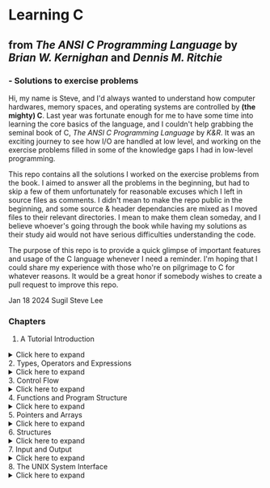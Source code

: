 # Learning C
## from _The ANSI C Programming Language_ by _Brian W. Kernighan_ and _Dennis M. Ritchie_
### - Solutions to exercise problems

Hi, my name is Steve, and I'd always wanted to understand how computer hardwares, memory spaces, and operating systems are controlled by **(the mighty) C**. Last year was fortunate enough for me to have some time into learning the core basics of the language, and I couldn't help grabbing the seminal book of C, _The ANSI C Programming Language_ by _K&R_. It was an exciting journey to see how I/O are handled at low level, and working on the exercise problems filled in some of the knowledge gaps I had in low-level programming.

This repo contains all the solutions I worked on the exercise problems from the book. I aimed to answer all the problems in the beginning, but had to skip a few of them unfortunately for reasonable excuses which I left in source files as comments. I didn't mean to make the repo public in the beginning, and some source & header dependancies are mixed as I moved files to their relevant directories. I mean to make them clean someday, and I believe whoever's going through the book while having my solutions as their study aid would not have serious difficulties understanding the code.

The purpose of this repo is to provide a quick glimpse of important features and usage of the C language whenever I need a reminder. I'm hoping that I could share my experience with those who're on pilgrimage to C for whatever reasons. It would be a great honor if somebody wishes to create a pull request to improve this repo.

Jan 18 2024
Sugil Steve Lee

### Chapters
1. A Tutorial Introduction
<details>
	<summary>Click here to expand</summary>
    * #include /<stdio.h/>
    * main()
    * printf
    * functions
        * statements
        * arguments
    * variables
    * character string (== string constant) _double quote_
        * "hello, world\n"
    * newline character
    * escape sequence
        * \n, \t, \b, \\", \\\\
    * comment
        * /\* and \*/
    * declaration
    * int, float, char, short, long, double
        * arrays, structures, unions
        * pointers
    * while
    * integer dicision truncates in C
    * %d, %3d, %6.1f
    * scanf
    * %o, %x, %c, %s, %%
    * for
    * symbolic constant
        * #define
    * text stream
    * c = getchar();
    * puchar(c);
    * EOF
    * ==, !=, >=, <=
    * ++, --
    * null statement
    * character constant (== small integer)  _single quote_
        * '\n' == 10 != "\n"
        * to see if character c is a digit, test
            * c >= '0' && c <= '9'
        * if c is a digit character, its numeric value is c - '0'
    * &&, ||
    * if else
    * array
    * switch
    * argument - call by value (vs call by reference)
        * arrays as arguments are called by reference
    * character array
    * void
    * '\0' the _null character_
    * automatic variables vs static
    * external variables
        * _defined_ (#define) once and onl once outside of any function
        * _declared_ (extern) in each function or another source file that wants to access it
        * A _header_ (#include) is a collection of extern declarations of variables and functions in a separate file.
</details>
2. Types, Operators and Expressions
<details>
	<summary>Click here to expand</summary>
    1. Variable Names
        * lower case for variable names
            * short names for local variables
            * longer names for external variables
        * all upper case for symbolic constants
    2. Data Types and Sizes
        * char (1 byte == 8 bits)
        * int (typically reflecting the natural size of integers on the host machine, like 16 or 32 bits depending on the machine)
        * float (single-precision)
        * double (double-precision)
        * int
            * short int (16 bits)
            * long int (at least 32 bits)
        * unsigned numbers obey the laws of arithmetic modulo _2^n_, where _n_ is the number of bits in the type.
        * float, double, long double
        * \<limits.h\>
        * \<float.h\>
    3. Constants
    	* long: 123l or 123L
    	* float: 1.23f or 1.23F
    	* long double: 1.23l or 1.23L
    	* octal: 0123
    	* hexadecimal: 0x123 or 0X123
    	* unsigned long hexadecimal: 0X\*UL
    	* character _constant_: 'x'
    	* '0' != 0 == '\0' null constant
    	* escape sequences
    		* new line: '\n'
    		* octal: '\123'
    		* hex: '\xFF'
    		* '\a' alert (bell) character
    		* '\b' backspace
    		* '\f' formfeed (?)
    		* '\r' carriage return (?)
    		* '\t' horizontal tab
    		* '\v' vertical tab
    		* '\\' backslash
    		* \? question mark
    		* \' single quote
    		* \" double quote
    	* constant _expression_
    		* #define MAXLINE 1000;
    		* evaluated at during compilation rather than run-time (no need to specify type)
    	* string _constant_ (string literal) "I am a string"
    		* concatenation: "a " "b" == "a b"
    	* enumeration _constant_
    		* enum boolean { NO, YES };
    		* enum values are 0, 1, 2, ... unless explicitly specified.
    		* enum escapes { BELL = '\a', BACKSPACE = '\b', TAB = '\t', NEWLINE = '\n', VTAB = '\v', RETURN = '\r' };
    		* enum months { JAN = 1, FEB, MAR, APR, MAY, JUN, JUL, AUG, SEP, OCT, NOV, DEC }; /* FEB = 2, MAR =3, etc. \*/
    			* a good alternative to #define
    			* compilers need not check that what you store in such a variable is a valid value for the enumeration.
    			* a debugger may be able to print values of enumeration variables in their symbolic form.
    4. Declarations
    	* int lower, upper, step;
    	* char c, line[1000];
    	* float eps = 1.0e-5;
        * the equal sign expression serves as an initializer.
        * automatic variable = local variable
        * automatic variables are initialized each time the function or block it is in is entered.
        * const char msd[] = "warning: ";
        * int strlen(const char[]);
    5. Arithmetic Operators
        * +, -, \*, /, %
        * integer division truncates any fractional part
    6. Relational and Logical Operators
        * >, >=, <, <=
        * ==, !=
        * &&, ||
        * The unary negation operator ! convers a non-zero operand into 0, and a zero operand in 1.
            * if (!valid)
    7. Type Conversions
        * char
        * if s[] = "1234" and we want to convert it into an integer 1234, use s[i] - '0' for all i to get 1, 2, 3, 4.
        * to convert c = 'X' into 'x' _for the ASCII character set_ (only), use c - ('A' - 'a') = c + 'a' - 'A'.
        * isdigit(c)
        * For portability, specify _signed_ or _unsigned_ if non-character data is to be stored in _char_ variables.
        * cast
            * sqrt((double) n)
        * see formulae for rand in the standard libraries
	8. Increment and Decrement Operators
		* if n = 5,
			* x = n++; gives x = 5,
			* x = ++n; gives x = 6.
		* s[j++] = s[i];
		* s[j] = s[i]; j++;
		* s[i++] = t[j++];
	9. Bitwise Operators
		* & bitwise AND
		* | bitwise inclusive OR
		* ^ bitwise exclusive OR
		* << left shift
		* >> right shift
		* ~ complement
		* n = n & 0177;
    10. Assignment Operators and Expressions
        * +=, -=, \*=, /=, %=, <<=, >>=, &=, ^=, |=
        * yyval[yypv[p3+p4] + yypv[p1]] += 2
    11. Conditional Expressions
        * if (expr1) expr2; else expr3;
        * expr1 ? expr2 : expr3
        * z = (a > b) ? a : b;  /* z = max(a, b) \*/
        * for (i=0; i\<n; ++i) printf("%6d%c", a[i], (i%10==9 || i==n-1) ? '\n' : ' ');
        * printf("You have %d items%s.\n", n==1 ? "" : "s");
    12. Precedence and Order of Evaluation
        * () [] -> /
        * ! ~ ++ -- + - * sizeof
        * \* / %
        * \+ \-
        * \<\< \>\>
        * \< \<= \> \>=
        * == !=
        * &
        * ^
        * |
        * &&
        * ||
        * ?:
        * = += -= \*= /= %= &= ^= |= \<\<= \>\>=
        * ,
        * C does not specify the order in which the operands of an operator are evaluated.
            * x = f() + g();    /* wrong \*/
            * if either f or g alters a variable on which theother depends, x can depend on the order of evaluation.
        * The order in which function arguments are evaluated is not specified.
            * printf("%d %d\n", ++n, power(2, n));  /* wrong \*/
        * a[i] = i++;   /* wrong \*/
</details>
3. Control Flow
<details>
	<summary>Click here to expand</summary>
    1. Statements and Blocks
        * expression
        * statement
            * ; statement terminator
        * Braces { and } are used to group a _compound statement_, or _block_.
    2. If-Else
        * if (expression) {statement} else {statement}
    3. Else-If
        * if (expression) {statement} else if (expression) {statement} else {statement}
        * binary search
    4. Switch
        * one of a number of _constant_ integer values
        * switch (expression) {
                case const-expr: statements
                case const-expr: statements
                defult: statements
            }
    5. Loops - While and For
        * while (expression)
            statement
        * A matter of preference
        * When no initialization or increment conditions, then while is more natural
    6. Loops - Do-While
        * Tests the termination condition at the bottom
        * do
             statement
          while (expression);
        * Useful when at least one loop expression should be executed (like storing at least one data in an array)
    7. Break and Continue
        * Not neccessary
        * Useful when the loop is too complicated
    8. Goto and Labels
        * Not neccessary
        * To abandon processing in some deply nested structure
        * Break cannot easily replace Goto in the following exaple:
            for (...)
                for (...) {
                    ...
                    if (disaster)
                        goto error;
                }
            ...
            error:
                /\* clean up the mess \*/
</details>
4. Functions and Program Structure
<details>
	<summary>Click here to expand</summary>
	1. Basics of Functions
        * A program is just a set of definitions of variables and functions. Functions can occur in any order in the source file, and the source program can be split into multiple files, so long as no function is split.
        * gcc main.c getline.c strindex.c
            -> main.o getline.o strindex.o (object files, each in assembly language of the corresponding source file, will be combined with the linker once all source files caused no issues in compiling.)
	2. Functions Returning Non-integers
        * double atof(char []);
        * Such declaration is required for type clarity.
	3. External Variables
        * Functions are always external because C does not allow functions to be defined inside other functions.
	4. Scope Rules
    	* If an external variable is to be referred to before it is defined, or if it is defined in a different source file from the one where it is being used, then an *extern* declaration is ***mandatory***.
		* definition
			* double val[MAXVAL];
		* declaration
			* extern double val[];
	5. Header Files
	6. Static Variables
    	* The static declaration, applied to an external variable or function, limits the scope of that object to the rest of the source file being compiled.
    	* static char buf[BUFSIZE];
		* The static declaration can also be applied to internl variables. Internal static variables are local to a particular function just as automatic variables are, but unlike automatics, they remain in existence rather than coming and going each time the function is activated. This means that internal static variables provide private, permanent storage within a single function.
	7. Register Variables
		* Register variables are (to be) stored in machine registers.
	8. Block Structure
		* As a matter of style, it's best to avoid variable names that conceal names in an outer scope; the potential of confusion and error is too great.
	9. Initialization
    	* external and static variables are initialized to zero.
		* The initializer must be a constant expression.
		* The initialization is done once, conceptually before the program begins execution.
		* automatic and register variables have undefined (i.e., garbage) initial values.
		* The initializer is not restricted to being a constant: it may be any expression involving previously defined values, even function calls.
	* An array may be initialized by following its declaration with a list of initializers enclosed in braces and separated by commas.
    10. Recursion
		* Useful when reversing order like printing digits of an integer.
		* quicksort
	11. The C Preprocessor
		* File Inclusion
			* #include *filename*
		* Macro Substitution
			* #define max(A, B) ((A) > (B) ? (A) : (B))
			* #define dprint(expr) printf(#expr " = %g\n", expr)
			* #define paste(front, back) front ## back
		* Conditional Inclusion
			* #if
			* #endif
			* #elif
			* #else
			* #ifndef
</details>
5. Pointers and Arrays
<details>
	<summary>Click here to expand</summary>
	1. Pointers and Addresses
		* p = &c; => \*p == c
	2. Pointers and Function Arguments
		* swap(&a, &b);
	3. Pointers nad Arrays
		* In C, there is a strong relationship between pointers and arrays, strong enough that pointers and arrays should be discussed simultaneously.
			* **The pointer version will in general be faster.**
		* By definition, the value of a variable or expression of type array is the address of element zero of the array.
			* pa = &a[0]; => *pa* and *a* have identical values.
		* The name of an array (*a*) is a synonum for the location of the initial elemetn (*a[0]*).
			* pa = &a[0]; <=> pa = a;
			* => a[i] == \*(a+i)
		* In evaluating a[i], C converts it to \*(a+i); the two forms re euivalent.
			* => &a[i] == a+i
		* pa pointer => pa[i] == \*(pa+i)
		* So literally *a* pointer => a[i] == \*(a + i)
		* Then what's the difference between an array name such as *a* and a pointer such as *pa*? A pointer is a variable, so the following things are legal (which will be illegal for *a*):
			* pa = a;
			* pa++
		* When an array name (*a*) is passed to a function, what is passed is the location of the initial element (*&a[0]*).
		* As formal parameters in a function definition, the followings are equivalent:
			* char s[];
			* char \*s;   <-- **preferred**
		* It is possible to pass part of an array to a function, by passing a pointer to the beginning of the subarray.
			* f(&a[2])
			* f(a+2)
	4. Address Arithmetic
		* The symbolic constant NULL is often used in place of zero, as a mnemonic to indicate more clearly that this is a special value for a pointer.
			* NULL is defined in <stdio.h>
		* Pointers may be compared under certain circumstances.
			* If p, q point to members of the same array, then relations like ==, !=, <, >=, etc., work properly.
				* Once exception: the address of the first element past the end of an array can be used in pointer arithmetic.
		* A pointer and an integer may be added or subtraced.
			* p+n means the address of the n-th object beyond the one p currently points to.
				* This is true regardless of the kind of object p points to; n is scaled according to the size of the objects p points to, which is determined by the declaration of p.
	5. Character Pointers and Functions
		* char \*pmessage; => pmessage = "now is the time"; assigns to pmessage a pointer ro the character array. This is *not* a string copy; only pointers are involved.
			* char amessage[] = "now is the time";	/* an array \*/
			* char \*pmessage = "now is the time";	/* a pointer \*/
		* strcpy
		* strcmp
	6. Pointer Arrays; Points to Pointers
		* Array of pointers to string constants
		* In C, there is no single operation to compare/move string constants of various lengths.
		* Multiple lines can be compared and ordered not by exchanging actual lines but sorting pointers to them.
		* Pointer arrays are data representations that cope efficiently and conveniently with variable-length text lines.
		* char \*lineptr[MAXLINES];
	7. Multi-dimensional Arrays
		* vector[i][j];	/\* [row][col] /\*
		* Elements are stored by rows, so the rightmost subscript, or column, varies fastest as elements are accessed in storage order.
		* If a two-dimensional array is to be passed to a function, the parameter declaration in the function must include the number of columns; the number of rows is irrelevant, since what is passed is, as before, a pointer to an array of rows, where each row has a specific column length.
		* f(int daytab[2][13]) {...}
		* f(int daytab[][13]) {...}
		* f(int (\*daytab)[13]) {...}	/\* all the same as passing a pointer to an array of 13 integers /\*
		* More generally, only the first dimention os an array is free; all the others have to be specified.
		* f(int (\*daytab)[13][14][15]) {...}
	8. Initialization of Pointer Arrays
		* char \*name[] = {
			"Illegal month",
			"January", February"
		};
		* The compiler counts the initializers and fills in the correct number.
	9. Pointers vs. Multi-dimensional Arrays
		* int a[10][20];
		* int \*b[10];
		* Each element of b need not point to a twenty-element vector.
		* The most frequent use of arrays of pointers is to store character strings of diverse lengths.
	10. Command-line Arguments
		* In **environments** that **support C**, there is a way to **pass command-line arguments** or parameters **to a program** when it **begins executing**.
		* When *main* is called, it's called with two arguments.
			* argc	/\* argument count \*/
			* argv	/\* argument vector \*/
		* argc: the number of command-line arguments the program was invoked with.
		* argv: a pointer to an array of arguments as character strings.
		* echo hello, world!
			* argc: 3
			* argv[0]: "echo"
			* argv[1]: "hello,"
			* argv[argc-1]: "world!"
		* An **argument** that begins with a **minus sign** introduces an **optional flag** or parameter.
	11. Pointers to Functions
		* void qsort(void \*lineptr[], int left, int right, int (\*comp)(void \*, void \*));
		* (\*comp)(void \*, void \*) indicates any funciton as an argument with two pointer arguments.
		* The generic pointer type void \* is used for the arguments.
		* (int (\*)(void\*,void\*))(numeric ? numcmp : strcmp));
	12. Complicated Declarations
		* \* is a prefix operator that has lower precedence than ().
		* int \*f();    function that returns pointer to int
		* int (\*pf)(); pointer to function that returns int
</details>
6. Structures
<details>
	<summary>Click here to expand</summary>
	1. Basics of Structures
		* struct point {
			int x;
			int y;
		};
		* struct rect {
			struct point pt1;
			struct point pt2;
		};
		* struct {
			char name[64];
			char race[64];
			char class[64];
		} x, y, z;
		* struct point pt = { 1080, 720 };
		* '.' structure operator
		* pt.x, pt.y
		* Personal note: Since I'm already familiar with class and instance from C++, my immediate question after seeing the definition of structure was to tell the difference from class in C++. Structures literally also called "records", meaning there will be no "methods" but a record of data, unlike class objects in OOP.
	2. Structures and Functions
		* struct point makepoint(int x, int y) {...}
		* struct point origin, \*pp;
		* pp = &origin;
		* pp->*member-of-structure*
			* pp->x
		* The structure operators . and ->, together with () for function calls and [] for subscripts, are at the top of the precedence hierarchy.
	3. Arrays of Structures
		* example: an array of structure { name, count } for a pre-defined dictionary and storing counts of each word occuring in a given text (using binsearch)
	4. Pointers to Structures
	5. Self-referential Structures
		* example: binary tree that keeps adding nodes as it finds a new word in a given text and keeps sorting as adding them.
	6. Table Lookup
		* example: use of hashtab in #define
	7. Typedef
		* advantages:
			* keeps data type more readible to human eyes
			* portability: if a data type is aliased with typedef, then only typedefs need to be modified when the program is moved.
	8. Unions
		* union u_tag { ... };
		* takes the largest storage space of all the member variable types, keeping the storage management more organized depending on the situation.
	9. Bit-fields
		* more human-readible ways to handle bit-fiddling for masking, flagging, etc.
</details>
7. Input and Output
<details>
	<summary>Click here to expand</summary>
	1. Standard Input and Output
		* stdin is set to the system keyboard by default.
		* getchar() returns the next input character each time it is called, or EOF when it encounters the of file.
		* prog \<infile
		* otherprog | prog
		* stdout is set to the system monitor by default.
		* putchar(c) puts the character c on stdout. returns the character written, or EOF if an error occurs.
		* prog \>outfile
		* prog | anotherprog
	2. Formatted Output - printf
		* %-15.10s
		* sprintf(char \*string, char \*format, arg1, arg2, ...);
	3. Variable-length Argument Lists
		* int printf(char \*fmt, ...);
		* va_list ap;	points to each unnamed arg in turn
		* va_start(ap, fmt);	make app point to 1st unnamed arg
		* va_end(ap);	clean up when done
	4. Formatted Input - scanf
		* scanf, sscanf
		* if (scanf("%d %s %d", &day, monthname, &year) == 3)
		* if (scanf("%d/%d/%d", &month, &day, &year) == 3)
	5. File Access
		* FILE \*fp
		* fp = fopen("filename", "r")
		* getc(fp)
		* putc(fp)
		* formatted input or output
		* fscanf(fp, fmt, ...)
		* fprintf(fp, fmt, ...)
		* fclose(fp)
	6. Error Handling - Stderr and Exit
		* fprintf(stderr, "error!\n");
		* exit(0), exit(1), ...
		* prog 2>/dev/null
	7. Line Input and Output
		* fgets(line, maxline+1, fp)
		* fputs(line, fp)
		* gets(line) == fgets(line, , stdin)
		* puts(line) == fputs(line, stdout)
	8. Miscellaneous Functions
		1. String Operations
			* strcat: string concatenate
			* strncat: string concatenate n characters only
			* strcmp: string comparison
			* strncmp: string comparison n characters only
			* strcpy: string copy
			* strncpy: string copy n characters only
			* strlen: string length
			* strchar: character in string
			* strrchar: character in string, reverse
			* strstr: substring in string
		2. Character Class Testing and Conversion
			* isalpha
			* isupper
			* islower
			* isdigit
			* isalnum
			* isspace
			* toupper
			* tolower
		3. Ungetc
			* similar to ungetc but uses FILE instead of custom buffer
		4. Command Execution
			* system("date");
		5. Storage Management
			* void \*malloc(size_t n)
			* void \*calloc(size_t n, size_t size)	array of n objects of size size
			* ip = (int \*) calloc(n, sizeof(int));
		6. Mathematical Functions
			* sin
			* cos
			* atan2	in radians
			* exp
			* log
			* log10
			* pow
			* sqrt
			* fabs
		7. Random Number generation
			* a = rand()
			* srand(0)
</details>
8. The UNIX System Interface
<details>
	<summary>Click here to expand</summary>
	1. File Descripters
		* More low-level I/O control than file pointers which are part of the standard C library.
		* Whenever the command interpreter (the shell) runs a program, three files are open
			* 0: stdin
			* 1: stdout
			* 2: stderr
	2. Low Level I/O - Read and Write
		* read(fd, buf, n)
			* n bytes read from fd is stored in buf
			* calling read successively reads next n bytes
			* read(0, &c, 1) reads from stdin
		* write(fd, buf, n)
			* n bytes are written into fd from buf
			* calling write successivey writes in the next n bytes
		* n = 1: unbuffered
		* n = BUFSIZ: some pre-defined number (power of 2) corresponding to a physical block size on a peripheral device.
		* static char buf[BUFSIZE]; there's nothing special about buffer. it can by any (static) character array.
	3. Open, Creat, Close, Unlink
		* fd = open(name, flags, perms);
			* flags: O_RDONLY, O_WRONLY, O_RDWR
			* perms: 0
		* fd = creat(name, perms);
			* deletes original file if it exists.
			* perms: ugo, rwx == 421
		* close(fd) ~ fclose(fp)
		* unlink(name) ~ remove: deletes the file.
	4. Random Access - Lseek
		* lseek(fd, offset, origin)
			* origin 0: offset from the beginning
			* origin 1: offset from the current position
			* origin 2: offset from the end of the file
			* returns the updated position in long (hense "long" seek) offset from the beginning
	5. Example - An implementation of Fopen and Getc
		* Example codes were too system-dependant and time-consuming for converting it into macOS, Fedora OS, and Windows 11 at the same time.
	6. Example - Listing Directories
		* Example codes were too system-dependant and time-consuming for converting it into macOS, Fedora OS, and Windows 11 at the same time.
	7. Example - A Storage Allocator
		* Example codes were too system-dependant and time-consuming for converting it into macOS, Fedora OS, and Windows 11 at the same time.
</details>

